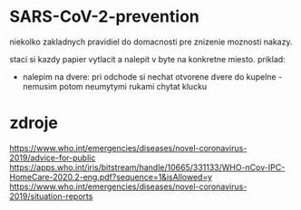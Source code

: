 # SARS-CoV-2-prevention
niekolko zakladnych pravidiel do domacnosti pre znizenie moznosti nakazy.

staci si kazdy papier vytlacit a nalepit v byte na konkretne miesto. priklad: 
- nalepim na dvere: pri odchode si nechat otvorene dvere do kupelne - nemusim potom neumytymi rukami chytat klucku 

# zdroje
https://www.who.int/emergencies/diseases/novel-coronavirus-2019/advice-for-public
https://apps.who.int/iris/bitstream/handle/10665/331133/WHO-nCov-IPC-HomeCare-2020.2-eng.pdf?sequence=1&isAllowed=y
https://www.who.int/emergencies/diseases/novel-coronavirus-2019/situation-reports

